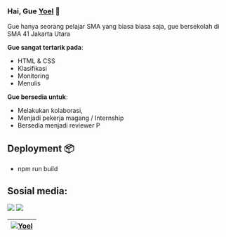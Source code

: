 ### Hai, Gue [Yoel](https://yoelandreas.manoppo.my.id) 👋

Gue hanya seorang pelajar SMA yang biasa biasa saja, gue bersekolah di SMA 41 Jakarta Utara

**Gue sangat tertarik pada**:
- HTML & CSS
- Klasifikasi
- Monitoring
- Menulis

 **Gue bersedia untuk**:

- Melakukan kolaborasi,
- Menjadi pekerja magang / Internship
- Bersedia menjadi reviewer P

## Deployment 📦
- npm run build

## Sosial media:

<p align = "center">

[<img src="https://img.shields.io/badge/whatsapp-%2312100E.svg?&style=for-the-badge&logo=whatsapp&logoColor=white&color=black" />](https://wa.me/6283844000383)
[<img src="https://img.shields.io/badge/instagram-%2312100E.svg?&style=for-the-badge&logo=instagram&logoColor=white&color=black" />](https://instagram.com/saya_andreas)
</p>

| <a href="https://github.com/Y0EL"><img align="center" src="https://instagram.fcgk2-1.fna.fbcdn.net/v/t51.2885-19/270059793_4462990430490432_4178579679541833664_n.jpg?stp=dst-jpg_s320x320&_nc_ht=instagram.fcgk2-1.fna.fbcdn.net&_nc_cat=100&_nc_ohc=oJu3RTsC82oAX_O3BtQ&edm=ABfd0MgBAAAA&ccb=7-4&oh=00_AT-RYKjwXGTKe_7oPh9r5Yo-8ldLp-q7xSn635DA-O8zIA&oe=6279E04B&_nc_sid=7bff83" alt="Yoel" /></a> | 
| ------------- |
